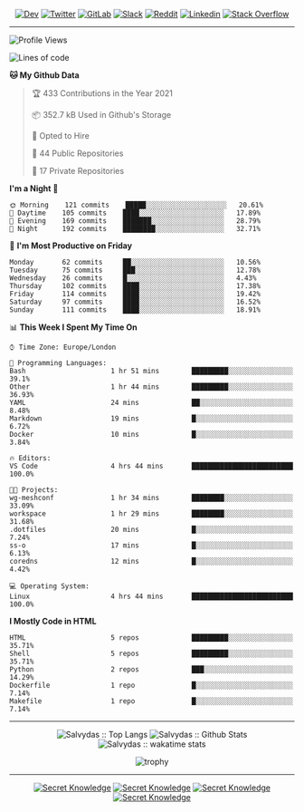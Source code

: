<div align="center">
  
[![Dev](https://img.shields.io/badge/-DEV-222222?style=flat-square&logo=dev.to&logoColor=white&link=https://dev.to/sso/)](https://dev.to/sso/)
[![Twitter](https://img.shields.io/badge/-Twitter-222222?style=flat-square&logo=twitter&logoColor=white&link=https://twitter.com/digital_wizz/)](https://twitter.com/digital_wizz/)
[![GitLab](https://img.shields.io/badge/-GitLab-222222?style=flat-square&logo=GitLab&logoColor=white&link=https://gitlab.com/ss-o/)](https://gitlab.com/ss-o/)
[![Slack](https://img.shields.io/badge/-Slack-222222?style=flat-square&logo=Slack&logoColor=white&link=https://digital-teams.slack.com/)](https://digital-teams.slack.com/)
[![Reddit](https://img.shields.io/badge/-Reddit-222222?style=flat-square&logo=Reddit&logoColor=white&link=https://https://www.reddit.com/user/ss-o/)](https://www.reddit.com/user/ss-o/)
[![Linkedin](https://img.shields.io/badge/-LinkedIn-222222?style=flat-square&logo=Linkedin&logoColor=white&link=https://www.linkedin.com/in/digital-clouds/)](https://www.linkedin.com/in/digital-clouds/)
[![Stack Overflow](https://img.shields.io/badge/-Stack%20Overflow-222222?style=flat-square&logo=stack-overflow&logoColor=white&link=https://stackoverflow.com/users/13893752/salvydas-lukosius)](https://stackoverflow.com/users/13893752/salvydas-lukosius)

</div>

---

<!--START_SECTION:waka-->
![Profile Views](http://img.shields.io/badge/Profile%20Views-147-blue)

![Lines of code](https://img.shields.io/badge/From%20Hello%20World%20I%27ve%20Written-1.0%20million%20lines%20of%20code-blue)

**🐱 My Github Data** 

> 🏆 433 Contributions in the Year 2021
 > 
> 📦 352.7 kB Used in Github's Storage 
 > 
> 💼 Opted to Hire
 > 
> 📜 44 Public Repositories 
 > 
> 🔑 17 Private Repositories  
 > 
**I'm a Night 🦉** 

```text
🌞 Morning    121 commits    █████░░░░░░░░░░░░░░░░░░░░   20.61% 
🌆 Daytime    105 commits    ████░░░░░░░░░░░░░░░░░░░░░   17.89% 
🌃 Evening    169 commits    ███████░░░░░░░░░░░░░░░░░░   28.79% 
🌙 Night      192 commits    ████████░░░░░░░░░░░░░░░░░   32.71%

```
📅 **I'm Most Productive on Friday** 

```text
Monday       62 commits     ██░░░░░░░░░░░░░░░░░░░░░░░   10.56% 
Tuesday      75 commits     ███░░░░░░░░░░░░░░░░░░░░░░   12.78% 
Wednesday    26 commits     █░░░░░░░░░░░░░░░░░░░░░░░░   4.43% 
Thursday     102 commits    ████░░░░░░░░░░░░░░░░░░░░░   17.38% 
Friday       114 commits    ████░░░░░░░░░░░░░░░░░░░░░   19.42% 
Saturday     97 commits     ████░░░░░░░░░░░░░░░░░░░░░   16.52% 
Sunday       111 commits    ████░░░░░░░░░░░░░░░░░░░░░   18.91%

```


📊 **This Week I Spent My Time On** 

```text
⌚︎ Time Zone: Europe/London

💬 Programming Languages: 
Bash                     1 hr 51 mins        █████████░░░░░░░░░░░░░░░░   39.1% 
Other                    1 hr 44 mins        █████████░░░░░░░░░░░░░░░░   36.93% 
YAML                     24 mins             ██░░░░░░░░░░░░░░░░░░░░░░░   8.48% 
Markdown                 19 mins             █░░░░░░░░░░░░░░░░░░░░░░░░   6.72% 
Docker                   10 mins             █░░░░░░░░░░░░░░░░░░░░░░░░   3.84%

🔥 Editors: 
VS Code                  4 hrs 44 mins       █████████████████████████   100.0%

🐱‍💻 Projects: 
wg-meshconf              1 hr 34 mins        ████████░░░░░░░░░░░░░░░░░   33.09% 
workspace                1 hr 29 mins        ████████░░░░░░░░░░░░░░░░░   31.68% 
.dotfiles                20 mins             █░░░░░░░░░░░░░░░░░░░░░░░░   7.24% 
ss-o                     17 mins             █░░░░░░░░░░░░░░░░░░░░░░░░   6.13% 
coredns                  12 mins             █░░░░░░░░░░░░░░░░░░░░░░░░   4.42%

💻 Operating System: 
Linux                    4 hrs 44 mins       █████████████████████████   100.0%

```

**I Mostly Code in HTML** 

```text
HTML                     5 repos             █████████░░░░░░░░░░░░░░░░   35.71% 
Shell                    5 repos             █████████░░░░░░░░░░░░░░░░   35.71% 
Python                   2 repos             ███░░░░░░░░░░░░░░░░░░░░░░   14.29% 
Dockerfile               1 repo              █░░░░░░░░░░░░░░░░░░░░░░░░   7.14% 
Makefile                 1 repo              █░░░░░░░░░░░░░░░░░░░░░░░░   7.14%

```



<!--END_SECTION:waka-->

---

<div align=center>

![Salvydas :: Top Langs](https://github-readme-stats.vercel.app/api/top-langs/?username=ss-o&langs_count=8&card_width=300&theme=blue-green&layout=compact)
![Salvydas :: Github Stats](https://github-readme-stats.vercel.app/api?username=ss-o&theme=blue-green&layout=compact&no-frame=true)
![Salvydas :: wakatime stats](https://github-readme-stats.vercel.app/api/wakatime?username=sall&theme=blue-green)
 
![trophy](https://github-profile-trophy.vercel.app/?username=ss-o&theme=darkhub&rank=SSS,SS,S,AAA,AA,A,B,C&no-frame=true)

---


[![Secret Knowledge](https://github-readme-stats.vercel.app/api/pin/?username=github&repo=government.github.com&card_width=150&theme=blue-green&layout=compact)](https://github.com/github/government.github.com)
[![Secret Knowledge](https://github-readme-stats.vercel.app/api/pin/?username=ss-o&repo=the-book-of-secret-knowledge&card_width=150&theme=blue-green&layout=compact)](https://github.com/ss-o/the-book-of-secret-knowledge)
[![Secret Knowledge](https://github-readme-stats.vercel.app/api/pin/?username=digital-clouds&repo=awesome-machine-learning&card_width=150&theme=blue-green)](https://github.com/digital-clouds/awesome-machine-learning)
[![Secret Knowledge](https://github-readme-stats.vercel.app/api/pin/?username=security-io&repo=shodan-eye&card_width=150&theme=blue-green)](https://github.com/security-io/shodan-eye)

</div>
